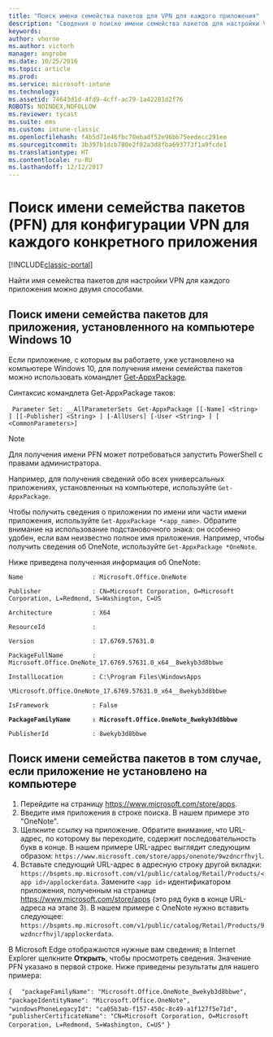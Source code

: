```yaml
---
title: "Поиск имени семейства пакетов для VPN для каждого приложения"
description: "Сведения о поиске имени семейства пакетов для настройки VPN для каждого приложения."
keywords: 
author: vhorne
ms.author: victorh
manager: angrobe
ms.date: 10/25/2016
ms.topic: article
ms.prod: 
ms.service: microsoft-intune
ms.technology: 
ms.assetid: 74643d1d-4fd9-4cff-ac79-1a42281d2f76
ROBOTS: NOINDEX,NOFOLLOW
ms.reviewer: tycast
ms.suite: ems
ms.custom: intune-classic
ms.openlocfilehash: f4b5d71e46fbc78ebadf52e96bb75eedecc291ee
ms.sourcegitcommit: 3b397b1dcb780e2f82a3d8fba693773f1a9fcde1
ms.translationtype: HT
ms.contentlocale: ru-RU
ms.lasthandoff: 12/12/2017
---
```

# <a name="find-a-package-family-name-pfn-for-per-app-vpn-configuration"></a>Поиск имени семейства пакетов (PFN) для конфигурации VPN для каждого конкретного приложения

[!INCLUDE[classic-portal](../includes/classic-portal.md)]

Найти имя семейства пакетов для настройки VPN для каждого приложения можно двумя способами.

## <a name="find-a-pfn-for-an-app-thats-installed-on-a-windows-10-computer"></a>Поиск имени семейства пакетов для приложения, установленного на компьютере Windows 10

Если приложение, с которым вы работаете, уже установлено на компьютере Windows 10, для получения имени семейства пакетов можно использовать командлет [Get-AppxPackage](https://technet.microsoft.com/library/hh856044.aspx).

Синтаксис командлета Get-AppxPackage таков:

` Parameter Set: __AllParameterSets`
` Get-AppxPackage [[-Name] <String> ] [[-Publisher] <String> ] [-AllUsers] [-User <String> ] [ <CommonParameters>]`

> [!NOTE]
Для получения имени PFN может потребоваться запустить PowerShell с правами администратора.

Например, для получения сведений обо всех универсальных приложениях, установленных на компьютере, используйте `Get-AppxPackage`.

Чтобы получить сведения о приложении по имени или части имени приложения, используйте `Get-AppxPackage *<app_name>`. Обратите внимание на использование подстановочного знака: он особенно удобен, если вам неизвестно полное имя приложения. Например, чтобы получить сведения об OneNote, используйте `Get-AppxPackage *OneNote`.


Ниже приведена полученная информация об OneNote:

`Name                   : Microsoft.Office.OneNote`

`Publisher              : CN=Microsoft Corporation, O=Microsoft Corporation, L=Redmond, S=Washington, C=US`

`Architecture           : X64`

`ResourceId             :`

`Version                : 17.6769.57631.0`

`PackageFullName        : Microsoft.Office.OneNote_17.6769.57631.0_x64__8wekyb3d8bbwe`

`InstallLocation        : C:\Program Files\WindowsApps`

`\Microsoft.Office.OneNote_17.6769.57631.0_x64__8wekyb3d8bbwe`

`IsFramework            : False`

**`PackageFamilyName      : Microsoft.Office.OneNote_8wekyb3d8bbwe`**

`PublisherId            : 8wekyb3d8bbwe`



## <a name="find-a-pfn-if-the-app-is-not-installed-on-a-computer"></a>Поиск имени семейства пакетов в том случае, если приложение не установлено на компьютере

1.  Перейдите на страницу https://www.microsoft.com/store/apps.
2.  Введите имя приложения в строке поиска. В нашем примере это "OneNote".
3.  Щелкните ссылку на приложение. Обратите внимание, что URL-адрес, по которому вы переходите, содержит последовательность букв в конце. В нашем примере URL-адрес выглядит следующим образом: `https://www.microsoft.com/store/apps/onenote/9wzdncrfhvjl`.
4.  Вставьте следующий URL-адрес в адресную строку другой вкладки: `https://bspmts.mp.microsoft.com/v1/public/catalog/Retail/Products/<app id>/applockerdata`. Замените `<app id>` идентификатором приложения, полученным на странице https://www.microsoft.com/store/apps (это ряд букв в конце URL-адреса на этапе 3). В нашем примере с OneNote нужно вставить следующее: `https://bspmts.mp.microsoft.com/v1/public/catalog/Retail/Products/9wzdncrfhvjl/applockerdata`.

В Microsoft Edge отображаются нужные вам сведения; в Internet Explorer щелкните **Открыть**, чтобы просмотреть сведения. Значение PFN указано в первой строке. Ниже приведены результаты для нашего примера:


`{`
`  "packageFamilyName": "Microsoft.Office.OneNote_8wekyb3d8bbwe",`
`  "packageIdentityName": "Microsoft.Office.OneNote",`
`  "windowsPhoneLegacyId": "ca05b3ab-f157-450c-8c49-a1f127f5e71d",`
`  "publisherCertificateName": "CN=Microsoft Corporation, O=Microsoft Corporation, L=Redmond, S=Washington, C=US"`
`}`
